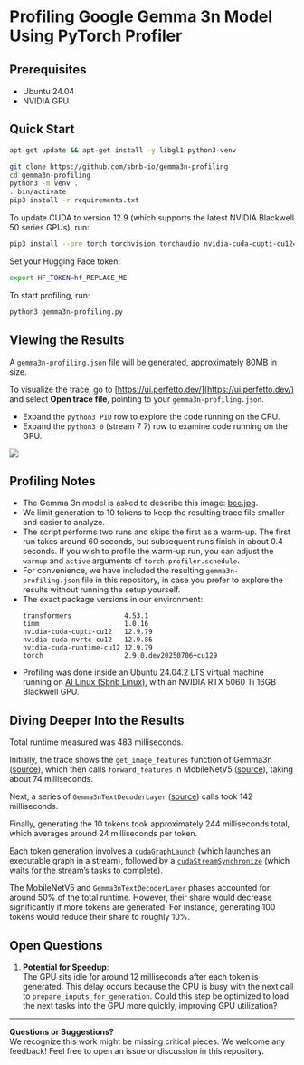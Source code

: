 # Profiling Google Gemma 3n Model Using PyTorch Profiler

## Prerequisites

- Ubuntu 24.04  
- NVIDIA GPU

## Quick Start

```bash
apt-get update && apt-get install -y libgl1 python3-venv
```

```bash
git clone https://github.com/sbnb-io/gemma3n-profiling
cd gemma3n-profiling
python3 -m venv .
. bin/activate
pip3 install -r requirements.txt
```

To update CUDA to version 12.9 (which supports the latest NVIDIA Blackwell 50 series GPUs), run:

```bash
pip3 install --pre torch torchvision torchaudio nvidia-cuda-cupti-cu12==12.9.79 --index-url https://download.pytorch.org/whl/nightly/cu129
```

Set your Hugging Face token:

```bash
export HF_TOKEN=hf_REPLACE_ME
```

To start profiling, run:

```bash
python3 gemma3n-profiling.py
```

## Viewing the Results

A `gemma3n-profiling.json` file will be generated, approximately 80MB in size.  

To visualize the trace, go to [https://ui.perfetto.dev/](https://ui.perfetto.dev/) and select **Open trace file**, pointing to your `gemma3n-profiling.json`.

- Expand the `python3 PID` row to explore the code running on the CPU.  
- Expand the `python3 0` (stream 7 7) row to examine code running on the GPU.

![](media/gemma3n-gpu-utilization.gif)

## Profiling Notes

- The Gemma 3n model is asked to describe this image: [bee.jpg](https://huggingface.co/datasets/huggingface/documentation-images/resolve/main/bee.jpg).
- We limit generation to 10 tokens to keep the resulting trace file smaller and easier to analyze.
- The script performs two runs and skips the first as a warm-up. The first run takes around 60 seconds, but subsequent runs finish in about 0.4 seconds. If you wish to profile the warm-up run, you can adjust the `warmup` and `active` arguments of `torch.profiler.schedule`.
- For convenience, we have included the resulting `gemma3n-profiling.json` file in this repository, in case you prefer to explore the results without running the setup yourself.
- The exact package versions in our environment:
    ```
    transformers             4.53.1
    timm                     1.0.16
    nvidia-cuda-cupti-cu12   12.9.79
    nvidia-cuda-nvrtc-cu12   12.9.86
    nvidia-cuda-runtime-cu12 12.9.79
    torch                    2.9.0.dev20250706+cu129
    ```
- Profiling was done inside an Ubuntu 24.04.2 LTS virtual machine running on [AI Linux (Sbnb Linux)](https://github.com/sbnb-io/sbnb), with an NVIDIA RTX 5060 Ti 16GB Blackwell GPU.

## Diving Deeper Into the Results

Total runtime measured was 483 milliseconds.  

Initially, the trace shows the `get_image_features` function of Gemma3n ([source](https://github.com/huggingface/transformers/blob/main/src/transformers/models/gemma3n/modular_gemma3n.py#L2253)), which then calls `forward_features` in MobileNetV5 ([source](https://github.com/huggingface/pytorch-image-models/blob/main/timm/models/mobilenetv5.py#L535)), taking about 74 milliseconds.  

Next, a series of `Gemma3nTextDecoderLayer` ([source](https://github.com/huggingface/transformers/blob/ca7e1a3756c022bf31429c452b2f313f043f32de/src/transformers/models/gemma3n/modular_gemma3n.py#L1829)) calls took 142 milliseconds.  

Finally, generating the 10 tokens took approximately 244 milliseconds total, which averages around 24 milliseconds per token.  

Each token generation involves a [`cudaGraphLaunch`](https://docs.nvidia.com/cuda/cuda-runtime-api/group__CUDART__GRAPH.html#group__CUDART__GRAPH_1g1920584881db959c8c74130d79019b73) (which launches an executable graph in a stream), followed by a [`cudaStreamSynchronize`](https://docs.nvidia.com/cuda/cuda-runtime-api/group__CUDART__STREAM.html#group__CUDART__STREAM_1g82b5784f674c17c6df64affe618bf45e) (which waits for the stream’s tasks to complete).  

The MobileNetV5 and `Gemma3nTextDecoderLayer` phases accounted for around 50% of the total runtime. However, their share would decrease significantly if more tokens are generated. For instance, generating 100 tokens would reduce their share to roughly 10%.

## Open Questions

1. **Potential for Speedup**:  
   The GPU sits idle for around 12 milliseconds after each token is generated. This delay occurs because the CPU is busy with the next call to `prepare_inputs_for_generation`. Could this step be optimized to load the next tasks into the GPU more quickly, improving GPU utilization?

---

**Questions or Suggestions?**  
We recognize this work might be missing critical pieces. We welcome any feedback! Feel free to open an issue or discussion in this repository.
